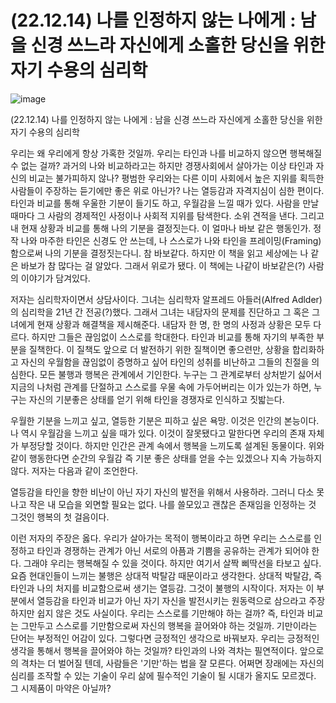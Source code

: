 # (22.12.14) 나를 인정하지 않는 나에게 : 남을 신경 쓰느라 자신에게 소홀한 당신을 위한 자기 수용의 심리학

![image](https://postfiles.pstatic.net/MjAyNTA0MDRfMTkg/MDAxNzQzNzU4OTQwOTE5.1Hpnt8cBlDmrpAgGz4y8_36j49wVNUzaDv68_6mgNuMg.257fbBUN9_9Xz6pdcVCaIxiHjk4Jfj5lMdVxPkckOYog.PNG/image.png?type=w773)

(22.12.14) 나를 인정하지 않는 나에게 : 남을 신경 쓰느라 자신에게 소홀한 당신을 위한 자기 수용의 심리학

우리는 왜 우리에게 항상 가혹한 것일까. 우리는 타인과 나를 비교하지 않으면 행복해질 수 없는 걸까? 과거의 나와 비교하라고는 하지만 경쟁사회에서 살아가는 이상 타인과 자신의 비교는 불가피하지 않나? 평범한 우리와는 다른 이미 사회에서 높은 지위를 획득한 사람들이 주장하는 듣기에만 좋은 위로 아닌가? 나는 열등감과 자격지심이 심한 편이다. 타인과 비교를 통해 우울한 기분이 들기도 하고, 우월감을 느낄 때가 있다. 사람을 만날 때마다 그 사람의 경제적인 사정이나 사회적 지위를 탐색한다. 소위 견적을 낸다. 그리고 내 현재 상황과 비교를 통해 나의 기분을 결정짓는다. 이 얼마나 바보 같은 행동인가. 정작 나와 마주한 타인은 신경도 안 쓰는데, 나 스스로가 나와 타인을 프레이밍(Framing) 함으로써 나의 기분을 결정짓는다니. 참 바보같다. 하지만 이 책을 읽고 세상에는 나 같은 바보가 참 많다는 걸 알았다. 그래서 위로가 됐다. 이 책에는 나같이 바보같은(?) 사람의 이야기가 담겨있다.

저자는 심리학자이면서 상담사이다. 그녀는 심리학자 알프레드 아들러(Alfred Adlder)의 심리학을 21년 간 전공(?)했다. 그래서 그녀는 내담자의 문제를 진단하고 그 혹은 그녀에게 현재 상황과 해결책을 제시해준다. 내담자 한 명, 한 명의 사정과 상황은 모두 다르다. 하지만 그들은 끊임없이 스스로를 학대한다. 타인과 비교를 통해 자기의 부족한 부분을 질책한다. 이 질책도 앞으로 더 발전하기 위한 질책이면 좋으련만, 상황을 합리화하고 자신의 우월함을 끊임없이 증명하고 싶어 타인의 성취를 비난하고 그들의 친절을 의심한다. 모든 불행과 행복은 관계에서 기인한다. 누구는 그 관계로부터 상처받기 싫어서 지금의 나처럼 관계를 단절하고 스스로를 우물 속에 가두어버리는 이가 있는가 하면, 누구는 자신의 기분좋은 상태를 얻기 위해 타인을 경쟁자로 인식하고 짓밟는다.

우월한 기분을 느끼고 싶고, 열등한 기분은 피하고 싶은 욕망. 이것은 인간의 본능이다. 나 역시 우월감을 느끼고 싶을 때가 있다. 이것이 잘못됐다고 말한다면 우리의 존재 자체가 부정당할 것이다. 하지만 인간은 관계 속에서 행복을 느끼도록 설계된 동물이다. 위와 같이 행동한다면 순간의 우월감 즉 기분 좋은 상태를 얻을 수는 있겠으나 지속 가능하지 않다. 저자는 다음과 같이 조언한다.

열등감을 타인을 향한 비난이 아닌 자기 자신의 발전을 위해서 사용하라. 그러니 다소 못나고 작은 내 모습을 외면할 필요는 없다. 나를 쓸모있고 괜찮은 존재임을 인정하는 것 그것인 행복의 첫 걸음이다.

이런 저자의 주장은 옳다. 우리가 살아가는 목적이 행복이라고 하면 우리는 스스로를 인정하고 타인과 경쟁하는 관계가 아닌 서로의 아픔과 기쁨을 공유하는 관계가 되어야 한다. 그래야 우리는 행복해질 수 있을 것이다. 하지만 여기서 살짝 삐딱선을 타보고 싶다. 요즘 현대인들이 느끼는 불행은 상대적 박탈감 때문이라고 생각한다. 상대적 박탈감, 즉 타인과 나의 처지를 비교함으로써 생기는 열등감. 그것이 불행의 시작이다. 저자는 이 부분에서 열등감을 타인과 비교가 아닌 자기 자신을 발전시키는 원동력으로 삼으라고 주장하지만 쉽지 않은 것도 사실이다. 우리는 스스로를 기만해야 하는 걸까? 즉, 타인과 비교는 그만두고 스스로를 기만함으로써 자신의 행복을 끌어와야 하는 것일까. 기만이라는 단어는 부정적인 어감이 있다. 그렇다면 긍정적인 생각으로 바꿔보자. 우리는 긍정적인 생각을 통해서 행복을 끌어와야 하는 것일까? 타인과의 나와 격차는 필연적이다. 앞으로의 격차는 더 벌어질 텐데, 사람들은 '기만'하는 법을 잘 모른다. 어쩌면 장래에는 자신의 심리를 조작할 수 있는 기술이 우리 삶에 필수적인 기술이 될 시대가 올지도 모르겠다. 그 시제품이 마약은 아닐까?

